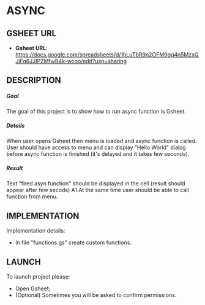 ASYNC
=====


GSHEET URL
----------

* **Gsheet URL**: https://docs.google.com/spreadsheets/d/1hLuTbR9n2OFM9gq4n5MzxQJiFq6JJIPZMfwB4k-wcoo/edit?usp=sharing


DESCRIPTION
-----------

##### Goal
The goal of this project is to show how to run async function is Gsheet.

##### Details
When user opens Gsheet then menu is loaded and async function is called. User should have access to menu and can display "Hello World" dialog before async function is finished (it's delayed and it takes few seconds).

##### Result 
Text "fired asyn function" should be displayed in the cell (result should appear after few secods) A1.At the same time user should be able to call function from menu.


IMPLEMENTATION
-----------

Implementation details:
* In file "functions.gs" create custom functions.
  

LAUNCH
------

To launch project please:
* Open Gsheet;
* (Optional) Sometimes you will be asked to confirm permissions.